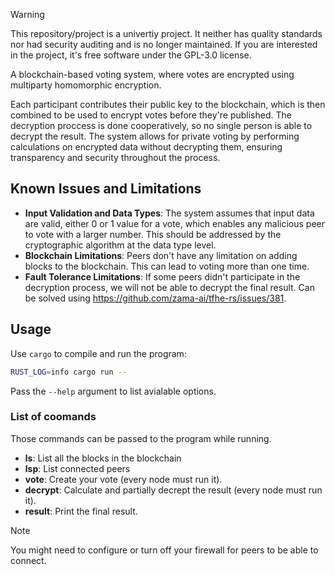 > [!Warning]
> This repository/project is a univertiy project. It neither has quality standards nor had security auditing and is no longer maintained. If you are interested in the project, it's free software under the GPL-3.0 license.

A blockchain-based voting system, where votes are encrypted using multiparty homomorphic encryption.

Each participant contributes their public key to the blockchain, which is then combined to be used to encrypt votes before they're published. The decryption proccess is done cooperatively, so no single person is able to decrypt the result. The system allows for private voting by performing calculations on encrypted data without decrypting them, ensuring transparency and security throughout the process.

## Known Issues and Limitations

- **Input Validation and Data Types**: The system assumes that input data are valid, either 0 or 1 value for a vote, which enables any malicious peer to vote with a larger number. This should be addressed by the cryptographic algorithm at the data type level.
- **Blockchain Limitations**: Peers don't have any limitation on adding blocks to the blockchain. This can lead to voting more than one time.
- **Fault Tolerance Limitations**: If some peers didn't participate in the decryption process, we will not be able to decrypt the final result. Can be solved using https://github.com/zama-ai/tfhe-rs/issues/381.

## Usage

Use `cargo` to compile and run the program:
```sh
RUST_LOG=info cargo run --
```

Pass the `--help` argument to list avialable options.

### List of coomands
Those commands can be passed to the program while running.
- **ls**: List all the blocks in the blockchain
- **lsp**: List connected peers
- **vote**: Create your vote (every node must run it).
- **decrypt**: Calculate and partially decrept the result (every node must run it).
- **result**: Print the final result.

> [!NOTE]
> You might need to configure or turn off your firewall for peers to be able to connect.
